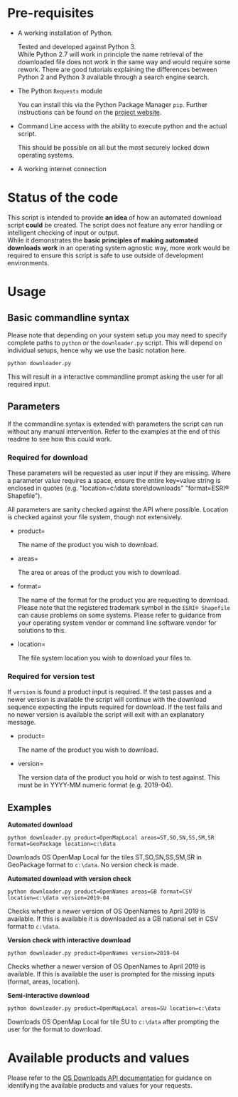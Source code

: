 # Pre-requisites

* A working installation of Python.

  Tested and developed against Python 3.  
  While Python 2.7 will work in principle the name retrieval of the downloaded file does not work in the same way and would require some rework. There are good tutorials explaining the differences between Python 2 and Python 3 available through a search engine search.

* The Python ```Requests``` module

  You can install this via the Python Package Manager ```pip```. Further instructions can be found on the [project website](https://pypi.org/project/requests/2.7.0/).

* Command Line access with the ability to execute python and the actual script.
  
  This should be possible on all but the most securely locked down operating systems.
  
* A working internet connection

# Status of the code

This script is intended to provide **an idea** of how an automated download script **could** be created. The script does not feature any error handling or intelligent checking of input or output.  
While it demonstrates the **basic principles of making automated downloads work** in an operating system agnostic way, more work would be required to ensure this script is safe to use outside of development environments.

# Usage

## Basic commandline syntax

Please note that depending on your system setup you may need to specify complete paths to ```python``` or the ```downloader.py``` script. This will depend on individual setups, hence why we use the basic notation here.

```
python downloader.py
```

This will result in a interactive commandline prompt asking the user for all required input.

## Parameters

If the commandline syntax is extended with parameters the script can run without any manual intervention. Refer to the examples at the end of this readme to see how this could work.

### Required for download

These parameters will be requested as user input if they are missing. Where a parameter value requires a space, ensure the entire key=value string is enclosed in quotes (e.g. "location=c:\data store\downloads" "format=ESRI® Shapefile").

All parameters are sanity checked against the API where possible. Location is checked against your file system, though not extensively.

* product=
  
  The name of the product you wish to download.
  
* areas=
  
  The area or areas of the product you wish to download.
  
* format=
  
  The name of the format for the product you are requesting to download. Please note that the registered trademark symbol in the ```ESRI® Shapefile``` can cause problems on some systems. Please refer to guidance from your operating system vendor or command line software vendor for solutions to this.
  
* location=
  
  The file system location you wish to download your files to.
  

### Required for version test

If ```version``` is found a product input is required. If the test passes and a newer version is available the script will continue with the download sequence expecting the inputs required for download. If the test fails and no newer version is available the script will exit with an explanatory message.

* product=
  
  The name of the product you wish to download.
  
* version=
  
  The version data of the product you hold or wish to test against. This must be in YYYY-MM numeric format (e.g. 2019-04).
  

## Examples

**Automated download**

```
python downloader.py product=OpenMapLocal areas=ST,SO,SN,SS,SM,SR format=GeoPackage location=c:\data
```

Downloads OS OpenMap Local for the tiles ST,SO,SN,SS,SM,SR in GeoPackage format to ```c:\data```. No version check is made.

**Automated download with version check**

```
python downloader.py product=OpenNames areas=GB format=CSV location=c:\data version=2019-04
```

Checks whether a newer version of OS OpenNames to April 2019 is available. If this is available it is downloaded as a GB national set in CSV format to ```c:\data```.

**Version check with interactive download**

```
python downloader.py product=OpenNames version=2019-04
```

Checks whether a newer version of OS OpenNames to April 2019 is available. If this is available the user is prompted for the missing inputs (format, areas, location).

**Semi-interactive download**

```
python downloader.py product=OpenMapLocal areas=SU location=c:\data
```

Downloads OS OpenMap Local for tile SU to ```c:\data``` after prompting the user for the format to download.

# Available products and values

Please refer to the [OS Downloads API documentation](https://osdatahub.os.uk/docs/downloads/technicalSpecification) for guidance on identifying the available products and values for your requests.